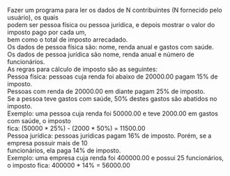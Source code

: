 Fazer um programa para ler os dados de N contribuintes (N fornecido pelo usuário), os quais  
podem ser pessoa física ou pessoa jurídica, e depois mostrar o valor do imposto pago por cada um,  
bem como o total de imposto arrecadado.  
Os dados de pessoa física são: nome, renda anual e gastos com saúde.  
Os dados de pessoa jurídica são nome, renda anual e número de funcionários.  
As regras para cálculo de imposto são as seguintes:  
Pessoa física: pessoas cuja renda foi abaixo de 20000.00 pagam 15% de imposto.  
Pessoas com renda de 20000.00 em diante pagam 25% de imposto.  
Se a pessoa teve gastos com saúde, 50% destes gastos são abatidos no imposto.  
Exemplo: uma pessoa cuja renda foi 50000.00 e teve 2000.00 em gastos com saúde, o imposto  
fica: (50000 * 25%) - (2000 * 50%) = 11500.00  
Pessoa jurídica: pessoas jurídicas pagam 16% de imposto. Porém, se a empresa possuir mais de 10  
funcionários, ela paga 14% de imposto.  
Exemplo: uma empresa cuja renda foi 400000.00 e possui 25 funcionários, o imposto fica: 400000 * 14% = 56000.00  

